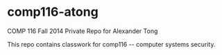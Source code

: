 comp116-atong
=============

COMP 116 Fall 2014 Private Repo for Alexander Tong

This repo contains classwork for comp116 -- computer systems security.

